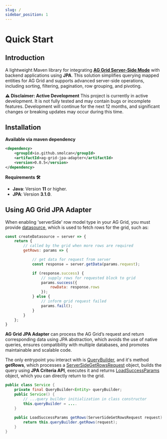 ```yaml
---
slug: /
sidebar_position: 1
---
```

# Quick Start
## Introduction
A lightweight Maven library for integrating **[AG Grid Server-Side Mode](https://ag-grid.com/angular-data-grid/server-side-model/)** with backend applications using **JPA**. 
This solution simplifies querying mapped entities for AG Grid and supports advanced server-side operations, including sorting, filtering, pagination, row grouping, and pivoting.

**⚠️ Disclaimer: Active Development**
This project is currently in active development.
It is not fully tested and may contain bugs or incomplete features.
Development will continue for the next 12 months, and significant changes or breaking updates may occur during this time.


## Installation

**Available via maven dependency**
```xml
<dependency>
    <groupId>io.github.smolcan</groupId>
    <artifactId>ag-grid-jpa-adapter</artifactId>
    <version>0.0.5</version>
</dependency>
```
**Requirements 🛠️**
- **Java**: Version **11** or higher.
- **JPA**: Version **3.1.0**.

## Using AG Grid JPA Adapter
When enabling 'serverSide' row model type in your AG Grid, you must provide [datasource](https://ag-grid.com/react-data-grid/server-side-model-datasource/),
which is used to fetch rows for the grid, such as:
``` javascript title="AG Grid example of datasource"
const createDatasource = server => {
    return {
        // called by the grid when more rows are required
        getRows: params => {

            // get data for request from server
            const response = server.getData(params.request);

            if (response.success) {
                // supply rows for requested block to grid
                params.success({
                    rowData: response.rows
                });
            } else {
                // inform grid request failed
                params.fail();
            }
        }
    };
}
```

**AG Grid JPA Adapter** can process the AG Grid’s request and return corresponding data using JPA abstraction, 
which avoids the use of native queries, 
ensures compatibility with multiple databases, 
and promotes maintainable and scalable code.

The only entrypoint you interact with is [QueryBuilder](https://github.com/smolcan/ag-grid-jpa-adapter/blob/main/src/main/java/io/github/smolcan/aggrid/jpa/adapter/query/QueryBuilder.java),
and it's method **getRows**, which processes a [ServerSideGetRowsRequest](https://github.com/smolcan/ag-grid-jpa-adapter/blob/main/src/main/java/io/github/smolcan/aggrid/jpa/adapter/request/ServerSideGetRowsRequest.java) object,
builds the query using **JPA Criteria API**, executes it and returns [LoadSuccessParams](https://github.com/smolcan/ag-grid-jpa-adapter/blob/main/src/main/java/io/github/smolcan/aggrid/jpa/adapter/response/LoadSuccessParams.java) object,
which you can directly return to the grid.
```java title="Java getRows method using QueryBuilder"
public class Service {
    private final QueryBuilder<Entity> queryBuilder;
    public Service() {
        // ...query builder initialization in class constructor
        this.queryBuilder = ....
    }
    
    public LoadSuccessParams getRows(ServerSideGetRowsRequest request) {
        return this.queryBuilder.getRows(request);
    }
}
```